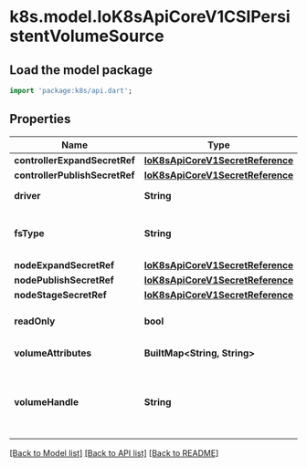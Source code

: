 # k8s.model.IoK8sApiCoreV1CSIPersistentVolumeSource

## Load the model package
```dart
import 'package:k8s/api.dart';
```

## Properties
Name | Type | Description | Notes
------------ | ------------- | ------------- | -------------
**controllerExpandSecretRef** | [**IoK8sApiCoreV1SecretReference**](IoK8sApiCoreV1SecretReference.md) |  | [optional] 
**controllerPublishSecretRef** | [**IoK8sApiCoreV1SecretReference**](IoK8sApiCoreV1SecretReference.md) |  | [optional] 
**driver** | **String** | driver is the name of the driver to use for this volume. Required. | 
**fsType** | **String** | fsType to mount. Must be a filesystem type supported by the host operating system. Ex. \"ext4\", \"xfs\", \"ntfs\". | [optional] 
**nodeExpandSecretRef** | [**IoK8sApiCoreV1SecretReference**](IoK8sApiCoreV1SecretReference.md) |  | [optional] 
**nodePublishSecretRef** | [**IoK8sApiCoreV1SecretReference**](IoK8sApiCoreV1SecretReference.md) |  | [optional] 
**nodeStageSecretRef** | [**IoK8sApiCoreV1SecretReference**](IoK8sApiCoreV1SecretReference.md) |  | [optional] 
**readOnly** | **bool** | readOnly value to pass to ControllerPublishVolumeRequest. Defaults to false (read/write). | [optional] 
**volumeAttributes** | **BuiltMap&lt;String, String&gt;** | volumeAttributes of the volume to publish. | [optional] 
**volumeHandle** | **String** | volumeHandle is the unique volume name returned by the CSI volume plugin’s CreateVolume to refer to the volume on all subsequent calls. Required. | 

[[Back to Model list]](../README.md#documentation-for-models) [[Back to API list]](../README.md#documentation-for-api-endpoints) [[Back to README]](../README.md)


